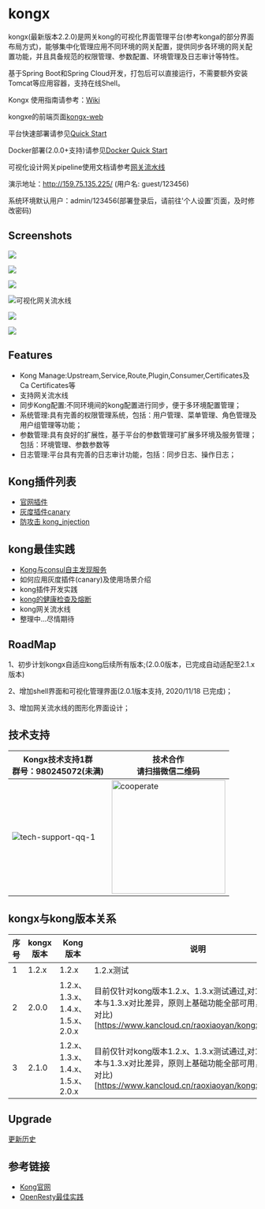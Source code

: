 # kongx


kongx(最新版本2.2.0)是网关kong的可视化界面管理平台(参考konga的部分界面布局方式)，能够集中化管理应用不同环境的网关配置，提供同步各环境的网关配置功能，并且具备规范的权限管理、参数配置、环境管理及日志审计等特性。

基于Spring Boot和Spring Cloud开发，打包后可以直接运行，不需要额外安装Tomcat等应用容器，支持在线Shell。

Kongx 使用指南请参考：[Wiki](https://www.kancloud.cn/raoxiaoyan/kongx/1984321)

kongxe的前端页面[kongx-web](https://gitee.com/raoxy/kongx-web)

平台快速部署请参见[Quick Start](https://www.kancloud.cn/raoxiaoyan/kongx/1984323)

Docker部署(2.0.0+支持)请参见[Docker Quick Start](./docker-quick-start/readme.md)

可视化设计网关pipeline使用文档请参考[网关流水线](https://www.kancloud.cn/raoxiaoyan/kongx/2055265)

演示地址：http://159.75.135.225/ (用户名: guest/123456)

系统环境默认用户：admin/123456(部署登录后，请前往'个人设置'页面，及时修改密码)
## Screenshots
![](./docs/screen.png)

![](./docs/kong%20shell.png)

![](./docs/service2.png)

![可视化网关流水线](./docs/pipeline.png)

![](./docs/consumers.png)

![](./docs/certificate.png)


## Features

- Kong Manage:Upstream,Service,Route,Plugin,Consumer,Certificates及Ca Certificates等
- 支持网关流水线
- 同步Kong配置:不同环境间的kong配置进行同步，便于多环境配置管理； 
- 系统管理:具有完善的权限管理系统，包括：用户管理、菜单管理、角色管理及用户组管理等功能；
- 参数管理:具有良好的扩展性，基于平台的参数管理可扩展多环境及服务管理；包括：环境管理、参数参数等
- 日志管理:平台具有完善的日志审计功能，包括：同步日志、操作日志；

## Kong插件列表
- [官网插件](https://docs.konghq.com/hub/)
- [灰度插件canary](https://gitee.com/raoxy/kong-plugins-canary)
- [防攻击 kong_injection](https://github.com/ror6ax/kong_injection)

## kong最佳实践

- [Kong与consul自主发现服务](https://www.kancloud.cn/raoxiaoyan/kongx/1984357)
- 如何应用灰度插件(canary)及使用场景介绍
- kong插件开发实践
- [kong的健康检查及熔断](https://www.kancloud.cn/raoxiaoyan/kongx/2044771)
- kong网关流水线
- 整理中...尽情期待





## RoadMap
1、初步计划kongx自适应kong后续所有版本;(2.0.0版本，已完成自动适配至2.1.x版本)

2、增加shell界面和可视化管理界面(2.0.1版本支持, 2020/11/18 已完成)；

3、增加网关流水线的图形化界面设计；

## 技术支持
<table>
  <thead>
    <th>Kongx技术支持1群<br />群号：980245072(未满)</th>
    <th>技术合作<br />请扫描微信二维码</th>
  </thead>
  <tbody>
    <tr>
      <td><img src="./docs/kongx_tech1.png" alt="tech-support-qq-1"></td>
      <td><img src="./docs/cooperate.jpg" alt="cooperate" width="230px;"></td>
    </tr>
  </tbody>
</table>


## kongx与kong版本关系
| 序号 | kongx版本 | Kong版本 |  说明 |
| --- | --- | --- | --- | 
| 1 | 1.2.x | 1.2.x |  1.2.x测试|
| 2 | 2.0.0 | 1.2.x、1.3.x、1.4.x、1.5.x、2.0.x |  目前仅针对kong版本1.2.x、1.3.x测试通过,对1.4.x以上版本与1.3.x对比差异，原则上基础功能全部可用，(参考差异对比)[https://www.kancloud.cn/raoxiaoyan/kongx/1991178]|
| 3 | 2.1.0 | 1.2.x、1.3.x、1.4.x、1.5.x、2.0.x |  目前仅针对kong版本1.2.x、1.3.x测试通过,对1.4.x以上版本与1.3.x对比差异，原则上基础功能全部可用，(参考差异对比)[https://www.kancloud.cn/raoxiaoyan/kongx/1991178]|

## Upgrade
[更新历史](docs/upgrade.md)
## 参考链接
- [Kong官网](https://docs.konghq.com/1.2.x/admin-api/)
- [OpenResty最佳实践](https://www.kancloud.cn/kancloud/openresty-best-practices/50428)